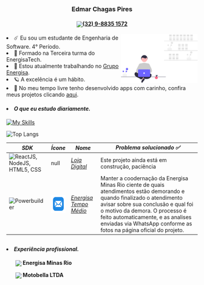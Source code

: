 <!--Nome completo:-->
<h3 align="center">Edmar Chagas Pires</h3>
<h4 align="center"><a href="https://web.whatsapp.com/send/?phone=32988351572" rel="nofollow"><img src="https://static-00.iconduck.com/assets.00/whatsapp-icon-2040x2048-8b5th74o.png" height="20px" align="center"><strong>(32) 9-8835 1572</strong></a></h4>

<!--Imagem decorativa:-->
<img align="right" src="https://raw.githubusercontent.com/edmarpires9/edmarpires9/08ac4f106fb7a1af1860da86eb29ef47129147e5/Imagens/background.svg" style="width: 40%;">
<!--Biografia-->
<li>☄️ Eu sou um estudante de Engenharia de Software. 4° Período.</li>
<li>🌙 Formado na Terceira turma do EnergisaTech.</li>
<li>🌌 Estou atualmente trabalhando no <a href="https://www.energisa.com.br/">Grupo Energisa</a>.</li>
<li>🪐 A excelência é um hábito.</li>
<li>🔭 No meu tempo livre tenho desenvolvido apps com carinho, confira meus projetos clicando <a href="https://github.com/edmarpires9?tab=repositories">aqui</a>.</li>
<!--Estudando essas linguagens:-->
<h4><li><em>O que eu estudo diariamente.</em></li></h4>

[![My Skills](https://skillicons.dev/icons?i=react,nodejs)](https://www.linkedin.com/in/edmar-chagas-96b380246/)

![Top Langs](https://github-readme-stats.vercel.app/api/top-langs/?username=edmarpires9&hide_progress=true&layout=compact&card_width=100%&theme=transparent&card&custom_title=edmarpires9🧙‍♂️🎇)

| <em>SDK</em> | <em>Ícone</em> | <em>Nome</em> | <em>Problema solucionado ✅</em> |
|----------|----------|----------|----------|
|<img title="ReactJS, NodeJS, HTML5, CSS" src="https://jorgecolonconsulting.com/wp-content/uploads/React-Icon-Black.png" height="48px" align="center">| null | <a href="https://github.com/edmarpires9/LojaDigital" rel="nofollow"><em>Loja Digital</em></a>   | Este projeto ainda está em construção, paciência  |
| <img title="Powerbuilder" src="https://www.appeon.com/sites/default/files/2022-07/home/PowerBuilder.svg" height="48px" align="center"> | <img src="https://raw.githubusercontent.com/edmarpires9/Energisa-TMA/main/data/icon/icon_default.png" height="48px" align="center"> | <a href="https://github.com/edmarpires9/Energisa-TMA" rel="nofollow"><em>Energisa Tempo Médio</em></a>  | Manter a coodernação da Energisa Minas Rio ciente de quais atendimentos estão demorando e quando finalizado o atendimento avisar sobre sua conclusão e qual foi o motivo da demora. O processo é feito automaticamente, e as analises enviadas via WhatsApp conforme as fotos na página oficial do projeto. |

##
<h4><li><em>Experiência profissional.</em></li></h4>
<ul></p><img src="https://media.licdn.com/dms/image/C4D0BAQEk6-EWKeqDTQ/company-logo_100_100/0/1630533776321/energisa_logo?e=1710374400&v=beta&t=kn8bm6erJ5oRXr5MwFJ6mYPBBSrlOtgTjgRFma5aMuA" height="20px" align="center"><strong> Energisa Minas Rio</strong></ul>
<ul></p><img src="https://cdn.iconscout.com/icon/free/png-256/free-honda-6-202784.png" height="20px" align="center"><strong> Motobella LTDA</strong></ul>
